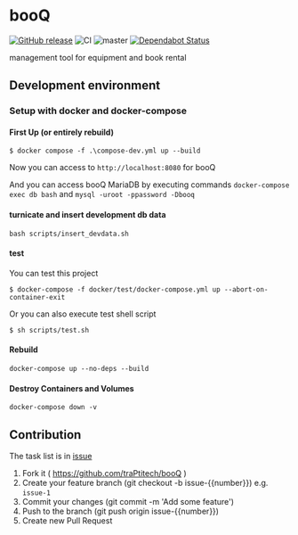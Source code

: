 # booQ

[![GitHub release](https://img.shields.io/github/release/traPtitech/booQ.svg)](https://GitHub.com/traPtitech/booQ/releases/)
![CI](https://github.com/traPtitech/booQ/workflows/CI/badge.svg)
![master](https://github.com/traPtitech/booQ/workflows/master/badge.svg)
[![Dependabot Status](https://api.dependabot.com/badges/status?host=github&repo=traPtitech/booQ)](https://dependabot.com)

management tool for equipment and book rental

## Development environment

### Setup with docker and docker-compose

#### First Up (or entirely rebuild)

```
$ docker compose -f .\compose-dev.yml up --build
```

Now you can access to `http://localhost:8080` for booQ

And you can access booQ MariaDB by executing commands
`docker-compose exec db bash` and `mysql -uroot -ppassword -Dbooq`

#### turnicate and insert development db data

`bash scripts/insert_devdata.sh`

#### test

You can test this project

```
$ docker-compose -f docker/test/docker-compose.yml up --abort-on-container-exit
```

Or you can also execute test shell script

```
$ sh scripts/test.sh
```

#### Rebuild

`docker-compose up --no-deps --build`

#### Destroy Containers and Volumes

`docker-compose down -v`

## Contribution

The task list is in [issue](https://github.com/traPtitech/booQ/issues)

1. Fork it ( https://github.com/traPtitech/booQ )
2. Create your feature branch (git checkout -b issue-{{number}}) e.g. `issue-1`
3. Commit your changes (git commit -m 'Add some feature')
4. Push to the branch (git push origin issue-{{number}})
5. Create new Pull Request

